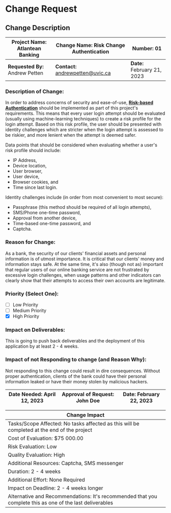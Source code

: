 # Change Request 

## Change Description

| **Project Name:** Atlantean Banking | **Change Name:** Risk Change Authentication | **Number:** 01              |
|-------------------------------------|---------------------------------------------|-----------------------------|
| **Requested By:** Andrew Petten     | **Contact:** andrewpetten@uvic.ca           | **Date:** February 21, 2023 |

### Description of Change: 

In order to address concerns of security and ease-of-use, **[Risk-based Authentication](https://en.wikipedia.org/wiki/Risk-based_authentication)**
should be implemented as part of this project's requirements. This means that every user login attempt should be
evaluated (usually using machine-learning techniques) to create a risk profile for the login attempt. Based on this risk
profile, the user should be presented with identity challenges which are stricter when the login attempt is assessed to
be riskier, and more lenient when the attempt is deemed safer.

Data points that should be considered when evaluating whether a user's risk profile should include:

- IP Address,
- Device location,
- User browser,
- User device,
- Browser cookies, and
- Time since last login.

Identity challenges include (in order from most convenient to most secure):

- Passphrase (this method should be required of all login attempts),
- SMS/Phone one-time password,
- Approval from another device,
- Time-based one-time password, and
- Captcha.

### Reason for Change:

As a bank, the security of our clients' financial assets and personal information is of utmost importance. It is
critical that our clients' money and information stays safe. At the same time, it's also (though not as) important that
regular users of our online banking service are not frustrated by excessive login challenges, when usage patterns and
other indicators can clearly show that their attempts to access their own accounts are legitimate.

### Priority (Select One):
- [ ] Low Priority 
- [ ] Medium Priority
- [x] High Priority 

### Impact on Deliverables:
This is going to push back deliverables and the deployment of this application by at least 2 - 4 weeks. 

### Impact of not Responding to change (and Reason Why): 
Not responding to this change could result in dire consequences. Without proper authentication, clients of the bank
could have their personal information leaked or have their money stolen by malicious hackers.

| **Date Needed:** April 12, 2023 | **Approval of Request:** John Doe | **Date:** February 22, 2023        |
|---------------------------------|-----------------------------------|------------------------------------|

| **Change Impact**                                                                                        |
|----------------------------------------------------------------------------------------------------------|
| Tasks/Scope Affected: No tasks affected as this will be completed at the end of the project              |
| Cost of Evaluation: $75 000.00                                                                           |
| Risk Evaluation: Low                                                                                     |
| Quality Evaluation: High                                                                                 |
| Additional Resources: Captcha, SMS messenger                                                             |
| Duration: 2 - 4 weeks                                                                                    |
| Additional Effort: None Required                                                                         |
| Impact on Deadline: 2 - 4 weeks longer                                                                   |
| Alternative and Recommendations: It's recommended that you complete this as one of the last deliverables |
